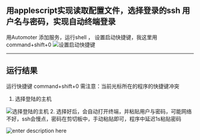 
## 用applescript实现读取配置文件，选择登录的ssh 用户名与密码，实现自动终端登录 ##

用Automoter 添加服务，运行shell ，
设置启动快捷键，我这里用command+shift+0
![设置启动快捷键][1]

----------

## 运行结果 ##
运行快捷键  command+shift+0
需注意：当前光标所在的程序的快捷键冲突

 1. 选择登陆的主机
 
![选择登陆的主机][2]
 2. 选择好后，会自动打开终端，并粘贴用户与密码，可能网络不好，ssh会慢点，密码在剪切板中，手动粘贴即可，程序中延迟1s粘贴密码

![enter description here][3]



  [1]: https://github.com/ios2016/mac-tools/blob/master/doc/imgs/sshAuto/1454595761026.jpg "1454595761026.jpg"
  [2]: https://github.com/ios2016/mac-tools/blob/master/doc/imgs/sshAuto//1454596185616.jpg "1454596185616.jpg"
  [3]: https://github.com/ios2016/mac-tools/blob/master/doc/imgs/sshAuto//1454596328180.jpg "1454596328180.jpg"
